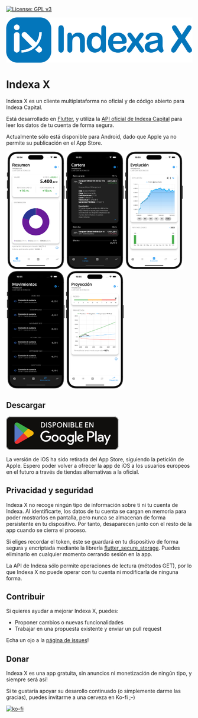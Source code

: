 [![License: GPL v3](https://img.shields.io/badge/License-GPLv3-blue.svg)](https://www.gnu.org/licenses/gpl-3.0)

![](assets/readme/indexax_logo_wide_smaller.png)

# Indexa X

Indexa X es un cliente multiplataforma no oficial y de código abierto para Indexa Capital.

Está desarrollado en [Flutter](https://flutter.dev/), y utiliza la [API oficial de Indexa Capital](https://indexacapital.com/en/api-rest-v1) para leer los datos de tu cuenta de forma segura.

Actualmente sólo está disponible para Android, dado que Apple ya no permite su publicación en el App Store.

<img src="assets/readme/screenshot_01_500.png" width=160/><img src="assets/readme/screenshot_02_500.png" width=160/><img src="assets/readme/screenshot_03_500.png" width=160/><img src="assets/readme/screenshot_04_500.png" width=160/><img src="assets/readme/screenshot_05_500.png" width=160/>

## Descargar
[![google_play_badge](assets/readme/google_play_badge_small.png)](https://play.google.com/store/apps/details?id=com.victormarino.indexax)

La versión de iOS ha sido retirada del App Store, siguiendo la petición de Apple. Espero poder volver a ofrecer la app de iOS a los usuarios europeos en el futuro a través de tiendas alternativas a la oficial.

## Privacidad y seguridad
Indexa X no recoge ningún tipo de información sobre ti ni tu cuenta de Indexa. Al identificarte, los datos de tu cuenta se cargan en memoria para poder mostrarlos en pantalla, pero nunca se almacenan de forma persistente en tu dispositivo. Por tanto, desaparecen junto con el resto de la app cuando se cierra el proceso.

Si eliges recordar el token, éste se guardará en tu dispositivo de forma segura y encriptada mediante la librería [flutter_secure_storage](https://pub.dev/packages/flutter_secure_storage). Puedes eliminarlo en cualquier momento cerrando sesión en la app.

La API de Indexa sólo permite operaciones de lectura (métodos GET), por lo que Indexa X no puede operar con tu cuenta ni modificarla de ninguna forma.

## Contribuir
Si quieres ayudar a mejorar Indexa X, puedes:
- Proponer cambios o nuevas funcionalidades
- Trabajar en una propuesta existente y enviar un pull request

Echa un ojo a la [página de issues](https://github.com/victor-marino/indexax/issues)!

## Donar
Indexa X es una app gratuita, sin anuncios ni monetización de ningún tipo, y siempre será así!

Si te gustaría apoyar su desarollo continuado (o simplemente darme las gracias), puedes invitarme a una cerveza en Ko-fi ;-)

[![ko-fi](https://ko-fi.com/img/githubbutton_sm.svg)](https://ko-fi.com/D1D1VS02X)
